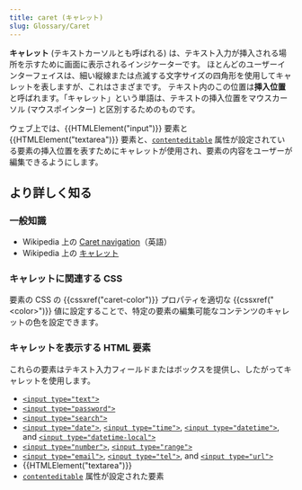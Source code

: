 ```yaml
---
title: caret (キャレット)
slug: Glossary/Caret
---
```


**キャレット** (テキストカーソルとも呼ばれる) は、テキスト入力が挿入される場所を示すために画面に表示されるインジケーターです。 ほとんどのユーザーインターフェイスは、細い縦線または点滅する文字サイズの四角形を使用してキャレットを表しますが、これはさまざまです。 テキスト内のこの位置は**挿入位置**と呼ばれます。「キャレット」という単語は、テキストの挿入位置をマウスカーソル (マウスポインター) と区別するためのものです。

ウェブ上では、{{HTMLElement("input")}} 要素と {{HTMLElement("textarea")}} 要素と、[`contenteditable`](/ja/docs/Web/HTML/Global_attributes#contenteditable) 属性が設定されている要素の挿入位置を表すためにキャレットが使用され、要素の内容をユーザーが編集できるようにします。

## より詳しく知る

### 一般知識

- Wikipedia 上の [Caret navigation](https://en.wikipedia.org/wiki/Caret_navigation)（英語）
- Wikipedia 上の [キャレット](https://ja.wikipedia.org/wiki/キャレット)

### キャレットに関連する CSS

要素の CSS の {{cssxref("caret-color")}} プロパティを適切な {{cssxref("&lt;color&gt;")}} 値に設定することで、特定の要素の編集可能なコンテンツのキャレットの色を設定できます。

### キャレットを表示する HTML 要素

これらの要素はテキスト入力フィールドまたはボックスを提供し、したがってキャレットを使用します。

- [`<input type="text">`](/ja/docs/Web/HTML/Element/input/text)
- [`<input type="password">`](/ja/docs/Web/HTML/Element/input/password)
- [`<input type="search">`](/ja/docs/Web/HTML/Element/input/search)
- [`<input type="date">`](/ja/docs/Web/HTML/Element/input/date), [`<input type="time">`](/ja/docs/Web/HTML/Element/input/time), [`<input type="datetime">`](/ja/docs/Web/HTML/Element/input/datetime), and [`<input type="datetime-local">`](/ja/docs/Web/HTML/Element/input/datetime-local)
- [`<input type="number">`](/ja/docs/Web/HTML/Element/input/number), [`<input type="range">`](/ja/docs/Web/HTML/Element/input/range)
- [`<input type="email">`](/ja/docs/Web/HTML/Element/input/email), [`<input type="tel">`](/ja/docs/Web/HTML/Element/input/tel), and [`<input type="url">`](/ja/docs/Web/HTML/Element/input/url)
- {{HTMLElement("textarea")}}
- [`contenteditable`](/ja/docs/Web/HTML/Global_attributes#contenteditable) 属性が設定された要素
